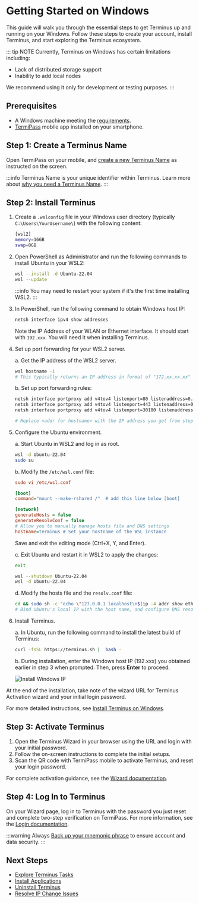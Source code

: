 # Getting Started on Windows

This guide will walk you through the essential steps to get Terminus up and running on your Windows. Follow these steps to create your account, install Terminus, and start exploring the Terminus ecosystem.

::: tip NOTE
Currently, Terminus on Windows has certain limitations including:
- Lack of distributed storage support 
- Inability to add local nodes

We recommend using it only for development or testing purposes.
:::

## Prerequisites

-  A Windows machine meeting the [requirements](../getting-started/index.md#hardware-and-system-requirements).
- [TermiPass](../../../how-to/termipass/overview.md#download-termipass) mobile app installed on your smartphone.

## Step 1: Create a Terminus Name

Open TermiPass on your mobile, and [create a new Terminus Name](../../../how-to/termipass/account/#create-terminus-name) as instructed on the screen.

:::info
Terminus Name is your unique identifier within Terminus.
Learn more about [why you need a Terminus Name](../../terminus/terminus-name.md#why-do-you-need-a-terminus-name).
:::

## Step 2: Install Terminus

1. Create a `.wslconfig` file in your Windows user directory (typically `C:\Users\YourUsername\`) with the following content:
   
   ```bash
   [wsl2]
   memory=16GB 
   swap=0GB
   ```

2. Open PowerShell as Administrator and run the following commands to install Ubuntu in your WSL2:
   
   ```bash
   wsl --install -d Ubuntu-22.04
   wsl --update
   ```

   :::info
   You may need to restart your system if it's the first time installing WSL2.
   ::: 

3. In PowerShell, run the following command to obtain Windows host IP:
   
   ```bash
   netsh interface ipv4 show addresses
   ```
   
   Note the IP Address of your WLAN or Ethernet interface. It should start with `192.xxx`. You will need it when installing Terminus.

4. Set up port forwarding for your WSL2 server.
   
   a. Get the IP address of the WSL2 server.

      ```bash
      wsl hostname -i
      # This typically returns an IP address in format of "172.xx.xx.xx"
      ```
   b. Set up port forwarding rules:
   
      ```bash
      netsh interface portproxy add v4tov4 listenport=80 listenaddress=0.0.0.0 connectport=80 connectaddress=<addr for hostname>
      netsh interface portproxy add v4tov4 listenport=443 listenaddress=0.0.0.0 connectport=443 connectaddress=<addr for hostname>
      netsh interface portproxy add v4tov4 listenport=30180 listenaddress=0.0.0.0 connectport=30180 connectaddress=<addr for hostname>
      
      # Replace <addr for hostname> with the IP address you get from step a.
      ```

5. Configure the Ubuntu environment.

   a. Start Ubuntu in WSL2 and log in as root.

      ```bash
      wsl -d Ubuntu-22.04
      sudo su
      ```
   
   b. Modify the `/etc/wsl.conf` file:

      ```ini
      sudo vi /etc/wsl.conf

      [boot] 
      command="mount --make-rshared /"  # add this line below [boot]  

      [network]
      generateHosts = false
      generateResolvConf = false 
      # Allow you to manually manage hosts file and DNS settings
      hostname=terminus # Set your hostname of the WSL instance
      ```
      Save and exit the editing mode (Ctrl+X, Y, and Enter). 

   
   c. Exit Ubuntu and restart it in WSL2 to apply the changes:

      ```bash
      exit

      wsl --shutdown Ubuntu-22.04
      wsl -d Ubuntu-22.04
      ```

   d. Modify the hosts file and the `resolv.conf` file:
   
      ```bash
      cd && sudo sh -c "echo \"127.0.0.1 localhost\n$(ip -4 addr show eth0 | grep -oP '(?<=inet\s)\d+(\.\d+){3}') $(hostname)\" > /etc/hosts && echo \"nameserver 1.1.1.1\nnameserver 1.0.0.1\" > /e    tc/resolv.conf"
      # Bind Ubuntu's local IP with the host name, and configure DNS resolution to use Cloudfare's public DNS servers.
      ```
    
6. Install Terminus.
   
   a. In Ubuntu, run the following command to install the latest build of Terminus:

      ```sh
      curl -fsSL https://terminus.sh |  bash -
      ```

   b. During installation, enter the Windows host IP (192.xxx) you obtained earlier in step 3 when prompted. Then, press **Enter** to proceed.

    ![Install Windows IP](/images/overview/terminus/install-windows-ip.jpeg)

At the end of the installation, take note of the wizard URL for Terminus Activation wizard and your initial login password.

For more detailed instructions, see [Install Terminus on Windows](../../../how-to/terminus/setup/install/windows.md).

## Step 3: Activate Terminus

1. Open the Terminus Wizard in your browser using the URL and login with your initial password. 
2. Follow the on-screen instructions to complete the initial setups.
3. Scan the QR code with TermiPass mobile to activate Terminus, and reset your login password.

For complete activation guidance, see the [Wizard documentation](../../../how-to/terminus/setup/wizard.md).

## Step 4: Log In to Terminus

On your Wizard page, log in to Terminus with the password you just reset and complete two-step verification on TermiPass. For more information, see the [Login documentation](../../../how-to/terminus/setup/login.md).


:::warning
Always [Back up your mnemonic phrase](../../../how-to/termipass/account/index.md#backup-mnemonic-phrase.md) to ensure account and data security.
:::

## Next Steps 
- [Explore Terminus Tasks](../../../how-to/terminus/)
- [Install Applications](../../../how-to/terminus/market/index.md#install-applications)
- [Uninstall Terminus](../../../developer/develop/advanced/cli.md#terminus-uninstallation-script)
- [Resolve IP Change Issues](../../../developer/develop/advanced/cli.md#resolve-ip-change-issue)
